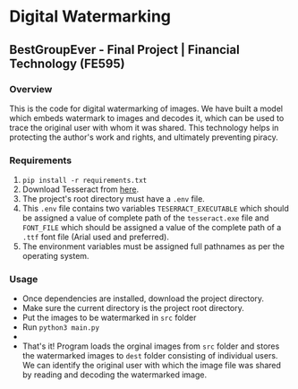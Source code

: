 # Digital Watermarking

## BestGroupEver - Final Project | Financial Technology (FE595)

### Overview

This is the code for digital watermarking of images. We have built a model which embeds watermark to images and decodes it, which can be used to trace the original user with whom it was shared. This technology helps in protecting the author's work and rights, and ultimately preventing piracy.

### Requirements

1. `pip install -r requirements.txt`
2. Download Tesseract from [here](https://github.com/tesseract-ocr/tesseract/wiki/Downloads).
3. The project's root directory must have a `.env` file.
4. This `.env` file contains two variables `TESERRACT_EXECUTABLE` which should be assigned a value of complete path of the `tesseract.exe` file and `FONT_FILE` which should be assigned a value of the complete path of a `.ttf` font file (Arial used and preferred).
5. The environment variables must be assigned full pathnames as per the operating system.

### Usage

- Once dependencies are installed, download the project directory.
- Make sure the current directory is the project root directory.
- Put the images to be watermarked in `src` folder
- Run `python3 main.py`
- 
- That's it! Program loads the orginal images from `src` folder and stores the watermarked images to `dest` folder consisting of individual users. We can identify the original user with which the image file was shared by reading and decoding the watermarked image.
